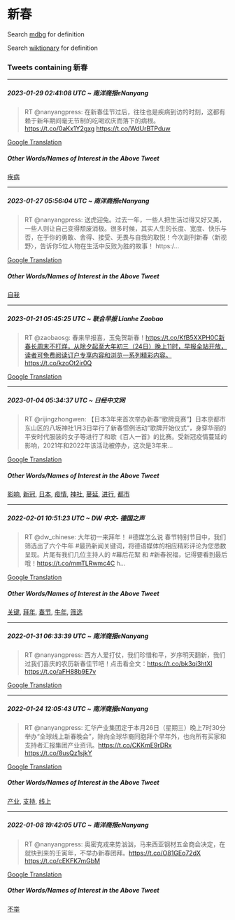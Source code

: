 # 新春

Search [mdbg](https://www.mdbg.net/chinese/dictionary?page=worddict&wdrst=0&wdqb=新春) for definition

Search [wiktionary](https://en.wiktionary.org/wiki/新春) for definition

### Tweets containing 新春

___
##### 2023-01-29 02:41:08 UTC ~ 南洋商报eNanyang
> RT @nanyangpress: 在新春佳节过后，往往也是疾病到访的时刻，这都有赖于新年期间毫无节制的吃喝欢庆而落下的病根。 https://t.co/0aKx1Y2gxg https://t.co/WdUrBTPduw

[Google Translation](https://translate.google.com/?hi=en&tab=TT&sl=zh-CN&tl=en&op=translate&text=RT+%40nanyangpress%3A+%E5%9C%A8%E6%96%B0%E6%98%A5%E4%BD%B3%E8%8A%82%E8%BF%87%E5%90%8E%EF%BC%8C%E5%BE%80%E5%BE%80%E4%B9%9F%E6%98%AF%E7%96%BE%E7%97%85%E5%88%B0%E8%AE%BF%E7%9A%84%E6%97%B6%E5%88%BB%EF%BC%8C%E8%BF%99%E9%83%BD%E6%9C%89%E8%B5%96%E4%BA%8E%E6%96%B0%E5%B9%B4%E6%9C%9F%E9%97%B4%E6%AF%AB%E6%97%A0%E8%8A%82%E5%88%B6%E7%9A%84%E5%90%83%E5%96%9D%E6%AC%A2%E5%BA%86%E8%80%8C%E8%90%BD%E4%B8%8B%E7%9A%84%E7%97%85%E6%A0%B9%E3%80%82+https%3A%2F%2Ft.co%2F0aKx1Y2gxg+https%3A%2F%2Ft.co%2FWdUrBTPduw)
##### Other Words/Names of Interest in the Above Tweet
[疾病](疾病.md)
___
##### 2023-01-27 05:56:04 UTC ~ 南洋商报eNanyang
> RT @nanyangpress: 送虎迎兔。过去一年，一些人把生活过得又好又美，一些人则让自己变得颓废消极。很多时候，其实人生的长度、宽度、快乐与否，在于你的勇敢、舍得、接受、无畏与自我的取悦！今次副刊新春〈新视野〉，告诉你5位人物在生活中反败为胜的故事！ https:/…

[Google Translation](https://translate.google.com/?hi=en&tab=TT&sl=zh-CN&tl=en&op=translate&text=RT+%40nanyangpress%3A+%E9%80%81%E8%99%8E%E8%BF%8E%E5%85%94%E3%80%82%E8%BF%87%E5%8E%BB%E4%B8%80%E5%B9%B4%EF%BC%8C%E4%B8%80%E4%BA%9B%E4%BA%BA%E6%8A%8A%E7%94%9F%E6%B4%BB%E8%BF%87%E5%BE%97%E5%8F%88%E5%A5%BD%E5%8F%88%E7%BE%8E%EF%BC%8C%E4%B8%80%E4%BA%9B%E4%BA%BA%E5%88%99%E8%AE%A9%E8%87%AA%E5%B7%B1%E5%8F%98%E5%BE%97%E9%A2%93%E5%BA%9F%E6%B6%88%E6%9E%81%E3%80%82%E5%BE%88%E5%A4%9A%E6%97%B6%E5%80%99%EF%BC%8C%E5%85%B6%E5%AE%9E%E4%BA%BA%E7%94%9F%E7%9A%84%E9%95%BF%E5%BA%A6%E3%80%81%E5%AE%BD%E5%BA%A6%E3%80%81%E5%BF%AB%E4%B9%90%E4%B8%8E%E5%90%A6%EF%BC%8C%E5%9C%A8%E4%BA%8E%E4%BD%A0%E7%9A%84%E5%8B%87%E6%95%A2%E3%80%81%E8%88%8D%E5%BE%97%E3%80%81%E6%8E%A5%E5%8F%97%E3%80%81%E6%97%A0%E7%95%8F%E4%B8%8E%E8%87%AA%E6%88%91%E7%9A%84%E5%8F%96%E6%82%A6%EF%BC%81%E4%BB%8A%E6%AC%A1%E5%89%AF%E5%88%8A%E6%96%B0%E6%98%A5%E3%80%88%E6%96%B0%E8%A7%86%E9%87%8E%E3%80%89%EF%BC%8C%E5%91%8A%E8%AF%89%E4%BD%A05%E4%BD%8D%E4%BA%BA%E7%89%A9%E5%9C%A8%E7%94%9F%E6%B4%BB%E4%B8%AD%E5%8F%8D%E8%B4%A5%E4%B8%BA%E8%83%9C%E7%9A%84%E6%95%85%E4%BA%8B%EF%BC%81+https%3A%2F%E2%80%A6)
##### Other Words/Names of Interest in the Above Tweet
[自我](自我.md)
___
##### 2023-01-21 05:45:25 UTC ~ 联合早报 Lianhe Zaobao
> RT @zaobaosg: 春来早报喜，玉兔贺新春！https://t.co/KfB5XXPH0C新春长周末不打烊，从除夕起至大年初三（24日）晚上11时，早报全站开放，读者可免费阅读订户专享内容和浏览一系列精彩内容。 https://t.co/kzoOt2ir0Q

[Google Translation](https://translate.google.com/?hi=en&tab=TT&sl=zh-CN&tl=en&op=translate&text=RT+%40zaobaosg%3A+%E6%98%A5%E6%9D%A5%E6%97%A9%E6%8A%A5%E5%96%9C%EF%BC%8C%E7%8E%89%E5%85%94%E8%B4%BA%E6%96%B0%E6%98%A5%EF%BC%81https%3A%2F%2Ft.co%2FKfB5XXPH0C%E6%96%B0%E6%98%A5%E9%95%BF%E5%91%A8%E6%9C%AB%E4%B8%8D%E6%89%93%E7%83%8A%EF%BC%8C%E4%BB%8E%E9%99%A4%E5%A4%95%E8%B5%B7%E8%87%B3%E5%A4%A7%E5%B9%B4%E5%88%9D%E4%B8%89%EF%BC%8824%E6%97%A5%EF%BC%89%E6%99%9A%E4%B8%8A11%E6%97%B6%EF%BC%8C%E6%97%A9%E6%8A%A5%E5%85%A8%E7%AB%99%E5%BC%80%E6%94%BE%EF%BC%8C%E8%AF%BB%E8%80%85%E5%8F%AF%E5%85%8D%E8%B4%B9%E9%98%85%E8%AF%BB%E8%AE%A2%E6%88%B7%E4%B8%93%E4%BA%AB%E5%86%85%E5%AE%B9%E5%92%8C%E6%B5%8F%E8%A7%88%E4%B8%80%E7%B3%BB%E5%88%97%E7%B2%BE%E5%BD%A9%E5%86%85%E5%AE%B9%E3%80%82+https%3A%2F%2Ft.co%2FkzoOt2ir0Q)
___
##### 2023-01-04 05:34:37 UTC ~ 日经中文网
> RT @rijingzhongwen: 【日本3年来首次举办新春“歌牌竞赛”】日本京都市东山区的八坂神社1月3日举行了新春惯例活动“歌牌开始仪式“，身穿华丽的平安时代服装的女子等进行了和歌《百人一首》的比赛。受新冠疫情蔓延的影响，2021年和2022年该活动被停办，这次是3年来…

[Google Translation](https://translate.google.com/?hi=en&tab=TT&sl=zh-CN&tl=en&op=translate&text=RT+%40rijingzhongwen%3A+%E3%80%90%E6%97%A5%E6%9C%AC3%E5%B9%B4%E6%9D%A5%E9%A6%96%E6%AC%A1%E4%B8%BE%E5%8A%9E%E6%96%B0%E6%98%A5%E2%80%9C%E6%AD%8C%E7%89%8C%E7%AB%9E%E8%B5%9B%E2%80%9D%E3%80%91%E6%97%A5%E6%9C%AC%E4%BA%AC%E9%83%BD%E5%B8%82%E4%B8%9C%E5%B1%B1%E5%8C%BA%E7%9A%84%E5%85%AB%E5%9D%82%E7%A5%9E%E7%A4%BE1%E6%9C%883%E6%97%A5%E4%B8%BE%E8%A1%8C%E4%BA%86%E6%96%B0%E6%98%A5%E6%83%AF%E4%BE%8B%E6%B4%BB%E5%8A%A8%E2%80%9C%E6%AD%8C%E7%89%8C%E5%BC%80%E5%A7%8B%E4%BB%AA%E5%BC%8F%E2%80%9C%EF%BC%8C%E8%BA%AB%E7%A9%BF%E5%8D%8E%E4%B8%BD%E7%9A%84%E5%B9%B3%E5%AE%89%E6%97%B6%E4%BB%A3%E6%9C%8D%E8%A3%85%E7%9A%84%E5%A5%B3%E5%AD%90%E7%AD%89%E8%BF%9B%E8%A1%8C%E4%BA%86%E5%92%8C%E6%AD%8C%E3%80%8A%E7%99%BE%E4%BA%BA%E4%B8%80%E9%A6%96%E3%80%8B%E7%9A%84%E6%AF%94%E8%B5%9B%E3%80%82%E5%8F%97%E6%96%B0%E5%86%A0%E7%96%AB%E6%83%85%E8%94%93%E5%BB%B6%E7%9A%84%E5%BD%B1%E5%93%8D%EF%BC%8C2021%E5%B9%B4%E5%92%8C2022%E5%B9%B4%E8%AF%A5%E6%B4%BB%E5%8A%A8%E8%A2%AB%E5%81%9C%E5%8A%9E%EF%BC%8C%E8%BF%99%E6%AC%A1%E6%98%AF3%E5%B9%B4%E6%9D%A5%E2%80%A6)
##### Other Words/Names of Interest in the Above Tweet
[影响](影响.md), [新冠](新冠.md), [日本](日本.md), [疫情](疫情.md), [神社](神社.md), [蔓延](蔓延.md), [进行](进行.md), [都市](都市.md)
___
##### 2022-02-01 10:51:23 UTC ~ DW 中文- 德国之声
> RT @dw_chinese: 大年初一来拜年！ #德媒怎么说 春节特别节目中，我们筛选出了六个牛年 #最热新闻关键词，将德语媒体的相应精彩评论为您悉数呈现。片尾有我们几位主持人的 #幕后花絮 和 #新春祝福，记得要看到最后哦！https://t.co/mmTLRwmc4C h…

[Google Translation](https://translate.google.com/?hi=en&tab=TT&sl=zh-CN&tl=en&op=translate&text=RT+%40dw_chinese%3A+%E5%A4%A7%E5%B9%B4%E5%88%9D%E4%B8%80%E6%9D%A5%E6%8B%9C%E5%B9%B4%EF%BC%81+%23%E5%BE%B7%E5%AA%92%E6%80%8E%E4%B9%88%E8%AF%B4+%E6%98%A5%E8%8A%82%E7%89%B9%E5%88%AB%E8%8A%82%E7%9B%AE%E4%B8%AD%EF%BC%8C%E6%88%91%E4%BB%AC%E7%AD%9B%E9%80%89%E5%87%BA%E4%BA%86%E5%85%AD%E4%B8%AA%E7%89%9B%E5%B9%B4+%23%E6%9C%80%E7%83%AD%E6%96%B0%E9%97%BB%E5%85%B3%E9%94%AE%E8%AF%8D%EF%BC%8C%E5%B0%86%E5%BE%B7%E8%AF%AD%E5%AA%92%E4%BD%93%E7%9A%84%E7%9B%B8%E5%BA%94%E7%B2%BE%E5%BD%A9%E8%AF%84%E8%AE%BA%E4%B8%BA%E6%82%A8%E6%82%89%E6%95%B0%E5%91%88%E7%8E%B0%E3%80%82%E7%89%87%E5%B0%BE%E6%9C%89%E6%88%91%E4%BB%AC%E5%87%A0%E4%BD%8D%E4%B8%BB%E6%8C%81%E4%BA%BA%E7%9A%84+%23%E5%B9%95%E5%90%8E%E8%8A%B1%E7%B5%AE+%E5%92%8C+%23%E6%96%B0%E6%98%A5%E7%A5%9D%E7%A6%8F%EF%BC%8C%E8%AE%B0%E5%BE%97%E8%A6%81%E7%9C%8B%E5%88%B0%E6%9C%80%E5%90%8E%E5%93%A6%EF%BC%81https%3A%2F%2Ft.co%2FmmTLRwmc4C+h%E2%80%A6)
##### Other Words/Names of Interest in the Above Tweet
[关键](关键.md), [拜年](拜年.md), [春节](春节.md), [牛年](牛年.md), [筛选](筛选.md)
___
##### 2022-01-31 06:33:39 UTC ~ 南洋商报eNanyang
> RT @nanyangpress: 西方人爱打仗，我们珍惜和平，岁序明天翻新，我们过我们喜庆的农历新春佳节吧！点击看全文：https://t.co/bk3qi3htXl https://t.co/aFH88b9E7v

[Google Translation](https://translate.google.com/?hi=en&tab=TT&sl=zh-CN&tl=en&op=translate&text=RT+%40nanyangpress%3A+%E8%A5%BF%E6%96%B9%E4%BA%BA%E7%88%B1%E6%89%93%E4%BB%97%EF%BC%8C%E6%88%91%E4%BB%AC%E7%8F%8D%E6%83%9C%E5%92%8C%E5%B9%B3%EF%BC%8C%E5%B2%81%E5%BA%8F%E6%98%8E%E5%A4%A9%E7%BF%BB%E6%96%B0%EF%BC%8C%E6%88%91%E4%BB%AC%E8%BF%87%E6%88%91%E4%BB%AC%E5%96%9C%E5%BA%86%E7%9A%84%E5%86%9C%E5%8E%86%E6%96%B0%E6%98%A5%E4%BD%B3%E8%8A%82%E5%90%A7%EF%BC%81%E7%82%B9%E5%87%BB%E7%9C%8B%E5%85%A8%E6%96%87%EF%BC%9Ahttps%3A%2F%2Ft.co%2Fbk3qi3htXl+https%3A%2F%2Ft.co%2FaFH88b9E7v)
___
##### 2022-01-24 12:05:43 UTC ~ 南洋商报eNanyang
> RT @nanyangpress: 汇华产业集团定于本月26日（星期三）晚上7时30分举办“全球线上新春晚会”，除向全球华裔同胞拜个早年外，也向所有买家和支持者汇报集团产业资讯。https://t.co/CKKmE9rDRx https://t.co/8usQz1sjkY

[Google Translation](https://translate.google.com/?hi=en&tab=TT&sl=zh-CN&tl=en&op=translate&text=RT+%40nanyangpress%3A+%E6%B1%87%E5%8D%8E%E4%BA%A7%E4%B8%9A%E9%9B%86%E5%9B%A2%E5%AE%9A%E4%BA%8E%E6%9C%AC%E6%9C%8826%E6%97%A5%EF%BC%88%E6%98%9F%E6%9C%9F%E4%B8%89%EF%BC%89%E6%99%9A%E4%B8%8A7%E6%97%B630%E5%88%86%E4%B8%BE%E5%8A%9E%E2%80%9C%E5%85%A8%E7%90%83%E7%BA%BF%E4%B8%8A%E6%96%B0%E6%98%A5%E6%99%9A%E4%BC%9A%E2%80%9D%EF%BC%8C%E9%99%A4%E5%90%91%E5%85%A8%E7%90%83%E5%8D%8E%E8%A3%94%E5%90%8C%E8%83%9E%E6%8B%9C%E4%B8%AA%E6%97%A9%E5%B9%B4%E5%A4%96%EF%BC%8C%E4%B9%9F%E5%90%91%E6%89%80%E6%9C%89%E4%B9%B0%E5%AE%B6%E5%92%8C%E6%94%AF%E6%8C%81%E8%80%85%E6%B1%87%E6%8A%A5%E9%9B%86%E5%9B%A2%E4%BA%A7%E4%B8%9A%E8%B5%84%E8%AE%AF%E3%80%82https%3A%2F%2Ft.co%2FCKKmE9rDRx+https%3A%2F%2Ft.co%2F8usQz1sjkY)
##### Other Words/Names of Interest in the Above Tweet
[产业](产业.md), [支持](支持.md), [线上](线上.md)
___
##### 2022-01-08 19:42:05 UTC ~ 南洋商报eNanyang
> RT @nanyangpress: 奥密克戎来势汹汹，马来西亚钢材五金商会决定，在就快到来的壬寅年，不举办新春团拜。https://t.co/O81GEo72dX https://t.co/cEKFK7mGbM

[Google Translation](https://translate.google.com/?hi=en&tab=TT&sl=zh-CN&tl=en&op=translate&text=RT+%40nanyangpress%3A+%E5%A5%A5%E5%AF%86%E5%85%8B%E6%88%8E%E6%9D%A5%E5%8A%BF%E6%B1%B9%E6%B1%B9%EF%BC%8C%E9%A9%AC%E6%9D%A5%E8%A5%BF%E4%BA%9A%E9%92%A2%E6%9D%90%E4%BA%94%E9%87%91%E5%95%86%E4%BC%9A%E5%86%B3%E5%AE%9A%EF%BC%8C%E5%9C%A8%E5%B0%B1%E5%BF%AB%E5%88%B0%E6%9D%A5%E7%9A%84%E5%A3%AC%E5%AF%85%E5%B9%B4%EF%BC%8C%E4%B8%8D%E4%B8%BE%E5%8A%9E%E6%96%B0%E6%98%A5%E5%9B%A2%E6%8B%9C%E3%80%82https%3A%2F%2Ft.co%2FO81GEo72dX+https%3A%2F%2Ft.co%2FcEKFK7mGbM)
##### Other Words/Names of Interest in the Above Tweet
[不举](不举.md)
